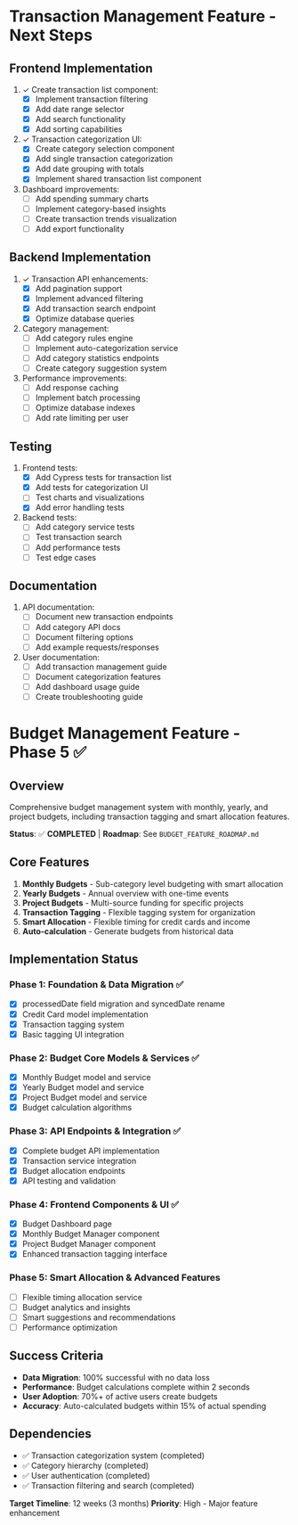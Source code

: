 # Transaction Management Feature - Next Steps

## Frontend Implementation
1. ✓ Create transaction list component:
   - [x] Implement transaction filtering
   - [x] Add date range selector
   - [x] Add search functionality
   - [x] Add sorting capabilities

2. ✓ Transaction categorization UI:
   - [x] Create category selection component
   - [x] Add single transaction categorization
   - [x] Add date grouping with totals
   - [x] Implement shared transaction list component

3. Dashboard improvements:
   - [ ] Add spending summary charts
   - [ ] Implement category-based insights
   - [ ] Create transaction trends visualization
   - [ ] Add export functionality

## Backend Implementation
1. ✓ Transaction API enhancements:
   - [x] Add pagination support
   - [x] Implement advanced filtering
   - [x] Add transaction search endpoint
   - [x] Optimize database queries

2. Category management:
   - [ ] Add category rules engine
   - [ ] Implement auto-categorization service
   - [ ] Add category statistics endpoints
   - [ ] Create category suggestion system

3. Performance improvements:
   - [ ] Add response caching
   - [ ] Implement batch processing
   - [ ] Optimize database indexes
   - [ ] Add rate limiting per user

## Testing
1. Frontend tests:
   - [x] Add Cypress tests for transaction list
   - [x] Add tests for categorization UI
   - [ ] Test charts and visualizations
   - [x] Add error handling tests

2. Backend tests:
   - [ ] Add category service tests
   - [ ] Test transaction search
   - [ ] Add performance tests
   - [ ] Test edge cases

## Documentation
1. API documentation:
   - [ ] Document new transaction endpoints
   - [ ] Add category API docs
   - [ ] Document filtering options
   - [ ] Add example requests/responses

2. User documentation:
   - [ ] Add transaction management guide
   - [ ] Document categorization features
   - [ ] Add dashboard usage guide
   - [ ] Create troubleshooting guide

# Budget Management Feature - Phase 5 ✅

## Overview
Comprehensive budget management system with monthly, yearly, and project budgets, including transaction tagging and smart allocation features.

**Status**: ✅ **COMPLETED** | **Roadmap**: See `BUDGET_FEATURE_ROADMAP.md`

## Core Features
1. **Monthly Budgets** - Sub-category level budgeting with smart allocation
2. **Yearly Budgets** - Annual overview with one-time events
3. **Project Budgets** - Multi-source funding for specific projects
4. **Transaction Tagging** - Flexible tagging system for organization
5. **Smart Allocation** - Flexible timing for credit cards and income
6. **Auto-calculation** - Generate budgets from historical data

## Implementation Status

### Phase 1: Foundation & Data Migration ✅
- [x] processedDate field migration and syncedDate rename
- [x] Credit Card model implementation
- [x] Transaction tagging system
- [x] Basic tagging UI integration

### Phase 2: Budget Core Models & Services ✅
- [x] Monthly Budget model and service
- [x] Yearly Budget model and service 
- [x] Project Budget model and service
- [x] Budget calculation algorithms

### Phase 3: API Endpoints & Integration ✅
- [x] Complete budget API implementation
- [x] Transaction service integration
- [x] Budget allocation endpoints
- [x] API testing and validation

### Phase 4: Frontend Components & UI ✅
- [x] Budget Dashboard page
- [x] Monthly Budget Manager component
- [x] Project Budget Manager component
- [x] Enhanced transaction tagging interface

### Phase 5: Smart Allocation & Advanced Features
- [ ] Flexible timing allocation service
- [ ] Budget analytics and insights
- [ ] Smart suggestions and recommendations
- [ ] Performance optimization

## Success Criteria
- **Data Migration**: 100% successful with no data loss
- **Performance**: Budget calculations complete within 2 seconds
- **User Adoption**: 70%+ of active users create budgets
- **Accuracy**: Auto-calculated budgets within 15% of actual spending

## Dependencies
- ✅ Transaction categorization system (completed)
- ✅ Category hierarchy (completed)
- ✅ User authentication (completed)
- ✅ Transaction filtering and search (completed)

**Target Timeline**: 12 weeks (3 months)
**Priority**: High - Major feature enhancement
